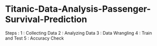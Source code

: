 # Titanic-Data-Analysis-Passenger-Survival-Prediction
Steps : 
	1 : Collecting Data
	2 : Analyzing Data
	3 : Data Wrangling
	4 : Train and Test
	5 : Accuracy Check
	
